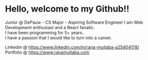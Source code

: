
# Hello, welcome to my Github!!
Junior @ DePauw - CS Major - Aspiring Software Engineer
I am Web Development enthusiast and a React fanatic.        
I have been programming for 5+ years.                 
I have a passion that I would like to turn into a career.         

Linkedin @ https://www.linkedin.com/in/rana-mujtaba-a25404178/              
Portfolio @ https://www.ranamujtaba.com
